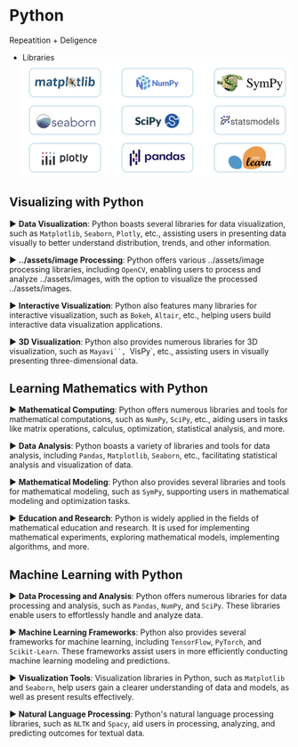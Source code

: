 # Python

Repeatition + Deligence

- Libraries
  ![Alt text](../assets/image.png)

## Visualizing with Python

► **Data Visualization**: Python boasts several libraries for data visualization, such as `Matplotlib`, `Seaborn`, `Plotly`, etc., assisting users in presenting data visually to better understand distribution, trends, and other information.

► **../assets/image Processing**: Python offers various ../assets/image processing libraries, including `OpenCV`, enabling users to process and analyze ../assets/images, with the option to visualize the processed ../assets/images.

► **Interactive Visualization**: Python also features many libraries for interactive visualization, such as `Bokeh`, `Altair`, etc., helping users build interactive data visualization applications.

► **3D Visualization**: Python also provides numerous libraries for 3D visualization, such as ` Mayavi``,  `VisPy`, etc., assisting users in visually presenting three-dimensional data.

## Learning Mathematics with Python

► **Mathematical Computing**: Python offers numerous libraries and tools for mathematical computations, such as `NumPy`, `SciPy`, etc., aiding users in tasks like matrix operations, calculus, optimization, statistical analysis, and more.

► **Data Analysis**: Python boasts a variety of libraries and tools for data analysis, including `Pandas`, `Matplotlib`, `Seaborn`, etc., facilitating statistical analysis and visualization of data.

► **Mathematical Modeling**: Python also provides several libraries and tools for mathematical modeling, such as `SymPy`, supporting users in mathematical modeling and optimization tasks.

► **Education and Research**: Python is widely applied in the fields of mathematical education and research. It is used for implementing mathematical experiments, exploring mathematical models, implementing algorithms, and more.

## Machine Learning with Python

► **Data Processing and Analysis**: Python offers numerous libraries for data processing and analysis, such as `Pandas`, `NumPy`, and `SciPy`. These libraries enable users to effortlessly handle and analyze data.

► **Machine Learning Frameworks**: Python also provides several frameworks for machine learning, including `TensorFlow`, `PyTorch`, and `Scikit-Learn`. These frameworks assist users in more efficiently conducting machine learning modeling and predictions.

► **Visualization Tools**: Visualization libraries in Python, such as `Matplotlib` and `Seaborn`, help users gain a clearer understanding of data and models, as well as present results effectively.

► **Natural Language Processing**: Python's natural language processing libraries, such as `NLTK` and `Spacy`, aid users in processing, analyzing, and predicting outcomes for textual data.
